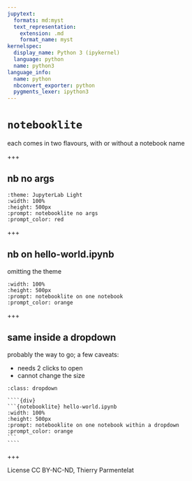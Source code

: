```yaml
---
jupytext:
  formats: md:myst
  text_representation:
    extension: .md
    format_name: myst
kernelspec:
  display_name: Python 3 (ipykernel)
  language: python
  name: python3
language_info:
  name: python
  nbconvert_exporter: python
  pygments_lexer: ipython3
---
```


# `notebooklite`

each comes in two flavours, with or without a notebook name

+++

## nb no args


```{notebooklite}
:theme: JupyterLab Light
:width: 100%
:height: 500px
:prompt: notebooklite no args
:prompt_color: red
```

+++

## nb on hello-world.ipynb

omitting the theme

```{notebooklite} hello-world.ipynb
:width: 100%
:height: 500px
:prompt: notebooklite on one notebook
:prompt_color: orange
```

+++

## same inside a dropdown

probably the way to go; a few caveats:

- needs 2 clicks to open
- cannot change the size

`````{admonition} same inside a dropdown
:class: dropdown

````{div}
```{notebooklite} hello-world.ipynb
:width: 100%
:height: 500px
:prompt: notebooklite on one notebook within a dropdown
:prompt_color: orange
```
````
`````

+++

License CC BY-NC-ND, Thierry Parmentelat
